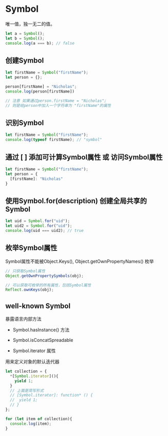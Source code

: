 # Symbol

唯一值，独一无二的值。
```js
let a = Symbol();
let b = Symbol();
console.log(a === b); // false

```

## 创建Symbol
```js
let firstName = Symbol("firstName");
let person = {};

person[firstName] = "Nicholas";
console.log(person[firstName])

// 注意 如果通过person.firstName = "Nicholas";
// 则是给person中加入一个字符串为 "firstName"的属性

```

## 识别Symbol
```js
let firstName = Symbol("firstName");
console.log(typeof firstName); // "symbol"
```

## 通过 [ ] 添加可计算Symbol属性 或 访问Symbol属性
```js
let firstName = Symbol("firstName");
let person = {
  [firstName]: "Nicholas"
}
```

## 使用Symbol.for(description) 创建全局共享的Symbol
```js
let uid = Symbol.for("uid");
let uid2 = Symbol.for("uid");
console.log(uid === uid2); // true
```

## 枚举Symbol属性
Symbol属性不能被Object.Keys(), Object.getOwnPropertyNames() 枚举 
```js
// 只获取Symbol属性
Object.getOwnPropertySymbols(obj);

// 可以获取可枚举的所有属性，包括Symbol属性
Reflect.ownKeys(obj);
```


## well-known Symbol
暴露语言内部方法

- Symbol.hasInstance() 方法

- Symbol.isConcatSpreadable

- Symbol.iterator 属性

用来定义对象的默认迭代器
```js
let collection = {
  *[Symbol.iterator](){
    yield 1;
  }
  // 上面是简写形式
  // [Symbol.iterator]: function* () {
  //  yield 1;
  // }
};

for (let item of collection){
  console.log(item);
}
```

